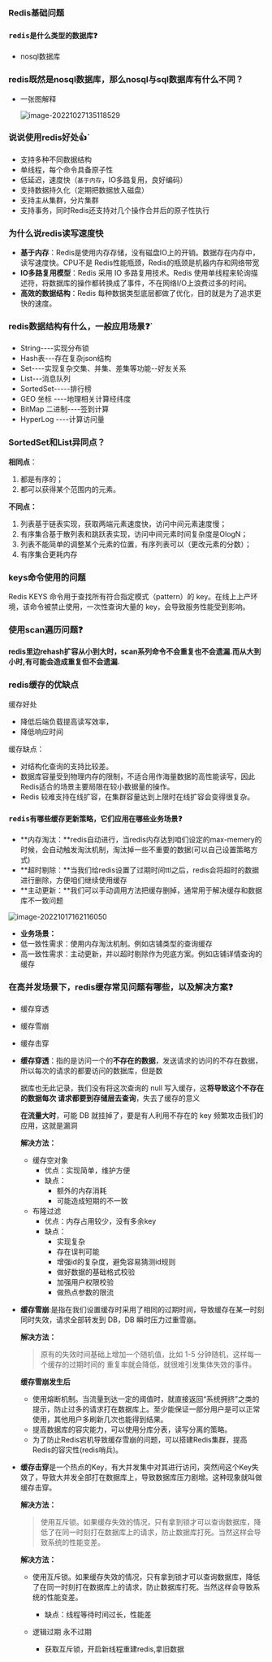 ### Redis基础问题

### `redis是什么类型的数据库❓`

- nosql数据库

### redis既然是nosql数据库，那么nosql与sql数据库有什么不同？

- 一张图解释

  ![image-20221027135118529](C:\Users\coder\AppData\Roaming\Typora\typora-user-images\image-20221027135118529.png)

### 说说使用redis好处👍`

- 支持多种不同数据结构
- 单线程，每个命令具备原子性
- 低延迟，速度快（`基于内存`，IO多路复用，良好编码）
- 支持数据持久化（定期把数据放入磁盘）
- 支持主从集群，分片集群
- 支持事务，同时Redis还支持对几个操作合并后的原子性执行

### 为什么说redis读写速度快

- **基于内存**：Redis是使用内存存储，没有磁盘IO上的开销。数据存在内存中，读写速度快。CPU不是 Redis性能瓶颈，Redis的瓶颈是机器内存和网络带宽
- **IO多路复用模型**：Redis 采用 IO 多路复用技术。Redis 使用单线程来轮询描述符，将数据库的操作都转换成了事件，不在网络I/O上浪费过多的时间。
- **高效的数据结构**：Redis 每种数据类型底层都做了优化，目的就是为了追求更快的速度。

### redis数据结构有什么，一般应用场景❓`

- String----实现分布锁
- Hash表---存在复杂json结构
- Set----实现复杂交集、并集、差集等功能--好友关系
- List---消息队列
- SortedSet-----排行榜
- GEO 坐标 ----地理相关计算经纬度
- BitMap 二进制----签到计算
- HyperLog ----计算访问量

### SortedSet和List异同点？

**相同点**：

1. 都是有序的；
2. 都可以获得某个范围内的元素。

**不同点：**

1. 列表基于链表实现，获取两端元素速度快，访问中间元素速度慢；
2. 有序集合基于散列表和跳跃表实现，访问中间元素时间复杂度是OlogN；
3. 列表不能简单的调整某个元素的位置，有序列表可以（更改元素的分数）；
4. 有序集合更耗内存

### keys命令使用的问题

Redis KEYS 命令用于查找所有符合指定模式（pattern）的 key。在线上上产环境，该命令被禁止使用，一次性查询大量的 key，会导致服务性能受到影响。

### 使用scan遍历问题❓

**redis里边rehash扩容从小到大时，scan系列命令不会重复也不会遗漏.而从大到小时,有可能会造成重复但不会遗漏.**

### 

### redis缓存的优缺点

缓存好处

- 降低后端负载提高读写效率，
- 降低响应时间

缓存缺点：

- 对结构化查询的支持比较差。
- 数据库容量受到物理内存的限制，不适合用作海量数据的高性能读写，因此Redis适合的场景主要局限在较小数据量的操作。
- Redis 较难支持在线扩容，在集群容量达到上限时在线扩容会变得很复杂。



### `redis有哪些缓存更新策略，它们应用在哪些业务场景❓`

- **内存淘汰：**redis自动进行，当redis内存达到咱们设定的max-memery的时候，会自动触发淘汰机制，淘汰掉一些不重要的数据(可以自己设置策略方式)
- **超时剔除：**当我们给redis设置了过期时间ttl之后，redis会将超时的数据进行删除，方便咱们继续使用缓存
- **主动更新：**我们可以手动调用方法把缓存删掉，通常用于解决缓存和数据库不一致问题

![image-20221017162116050](C:\Users\coder\AppData\Roaming\Typora\typora-user-images\image-20221017162116050.png)
- **业务场景：**
- 低一致性需求：使用内存淘汰机制。例如店铺类型的查询缓存
- 高一致性需求：主动更新，并以超时剔除作为兜底方案。例如店铺详情查询的缓存

### 在高并发场景下，redis缓存常见问题有哪些，以及解决方案❓

- 缓存穿透

- 缓存雪崩

- 缓存击穿

- **缓存穿透**：指的是访问一个的**不存在的数据**，发送请求的访问的不存在数据，所以每次的请求的都要访问的数据库，但是数 

  据库也无此记录，我们没有将这次查询的 null 写入缓存，这**将导致这个不存在的数据每次 请求都要到存储层去查询**，失去了缓存的意义

  **在流量大时**，可能 DB 就挂掉了，要是有人利用不存在的 key 频繁攻击我们的应用，这就是漏洞

  **解决方法：**

  * 缓存空对象
    * 优点：实现简单，维护方便
    * 缺点：
      * 额外的内存消耗
      * 可能造成短期的不一致
  * 布隆过滤
    * 优点：内存占用较少，没有多余key
    * 缺点：
      * 实现复杂
      * 存在误判可能
      * 增强id的复杂度，避免容易猜测id规则
      * 做好数据的基础格式校验
      * 加强用户权限校验
      * 做热点参数的限流

- **缓存雪崩**:是指在我们设置缓存时采用了相同的过期时间，导致缓存在某一时刻同时失效，请求全部转发到 DB，DB 瞬时压力过重雪崩。 

  **解决方法：** 

  > 原有的失效时间基础上增加一个随机值，比如 1-5 分钟随机，这样每一个缓存的过期时间的 重复率就会降低，就很难引发集体失效的事件。 

  **缓存雪崩发生后**

  - 使用熔断机制。当流量到达一定的阈值时，就直接返回“系统拥挤”之类的提示，防止过多的请求打在数据库上。至少能保证一部分用户是可以正常使用，其他用户多刷新几次也能得到结果。
  - 提高数据库的容灾能力，可以使用分库分表，读写分离的策略。
  - 为了防止Redis宕机导致缓存雪崩的问题，可以搭建Redis集群，提高Redis的容灾性(redis哨兵)。

- **缓存击穿**是一个热点的Key，有大并发集中对其进行访问，突然间这个Key失效了，导致大并发全部打在数据库上，导致数据库压力剧增。这种现象就叫做缓存击穿。

  **解决方法：**

  > 使用互斥锁。如果缓存失效的情况，只有拿到锁才可以查询数据库，降低了在同一时刻打在数据库上的请求，防止数据库打死。当然这样会导致系统的性能变差。

  **解决方法：**

  - 使用互斥锁。如果缓存失效的情况，只有拿到锁才可以查询数据库，降低了在同一时刻打在数据库上的请求，防止数据库打死。当然这样会导致系统的性能变差。

    - 缺点：线程等待时间过长，性能差

  - 逻辑过期 永不过期

    - 获取互斥锁，开启新线程重建redis,拿旧数据